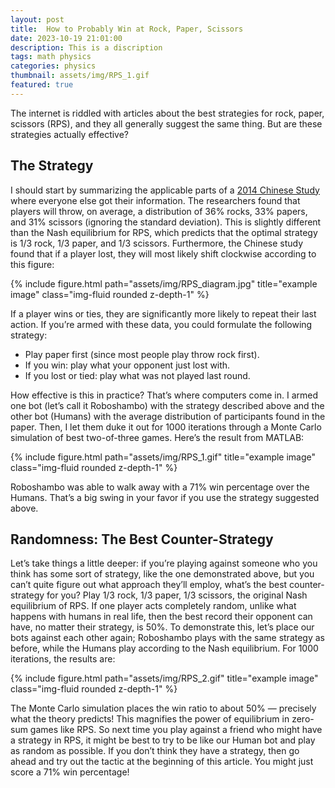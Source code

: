 ```yaml
---
layout: post
title:  How to Probably Win at Rock, Paper, Scissors 
date: 2023-10-19 21:01:00
description: This is a discription
tags: math physics
categories: physics
thumbnail: assets/img/RPS_1.gif
featured: true
---
```

The internet is riddled with articles about the best strategies for rock, paper, scissors (RPS), and they all generally suggest the same thing. But are these strategies actually effective?

## The Strategy

I should start by summarizing the applicable parts of a [2014 Chinese Study](https://arxiv.org/pdf/1404.5199v1.pdf) where everyone else got their information. The researchers found that players will throw, on average, a distribution of 36% rocks, 33% papers, and 31% scissors (ignoring the standard deviation). This is slightly different than the Nash equilibrium for RPS, which predicts that the optimal strategy is 1/3 rock, 1/3 paper, and 1/3 scissors. Furthermore, the Chinese study found that if a player lost, they will most likely shift clockwise according to this figure:

<div class="row">
    <div class="col-sm mt-3 mt-md-0">
        {% include figure.html path="assets/img/RPS_diagram.jpg" title="example image" class="img-fluid rounded z-depth-1" %}
    </div>
</div>

If a player wins or ties, they are significantly more likely to repeat their last action. If you’re armed with these data, you could formulate the following strategy:

* Play paper first (since most people play throw rock first).
* If you win: play what your opponent just lost with.
* If you lost or tied: play what was not played last round.

How effective is this in practice? That’s where computers come in. I armed one bot (let’s call it Roboshambo) with the strategy described above and the other bot (Humans) with the average distribution of participants found in the paper. Then, I let them duke it out for 1000 iterations through a Monte Carlo simulation of best two-of-three games. Here’s the result from MATLAB:

<div class="row">
    <div class="col-sm mt-3 mt-md-0">
        {% include figure.html path="assets/img/RPS_1.gif" title="example image" class="img-fluid rounded z-depth-1" %}
    </div>
</div>

Roboshambo was able to walk away with a 71% win percentage over the Humans. That’s a big swing in your favor if you use the strategy suggested above.

## Randomness: The Best Counter-Strategy

Let’s take things a little deeper: if you’re playing against someone who you think has some sort of strategy, like the one demonstrated above, but you can’t quite figure out what approach they’ll employ, what’s the best counter-strategy for you? Play 1/3 rock, 1/3 paper, 1/3 scissors, the original Nash equilibrium of RPS. If one player acts completely random, unlike what happens with humans in real life, then the best record their opponent can have, no matter their strategy, is 50%.
To demonstrate this, let’s place our bots against each other again; Roboshambo plays with the same strategy as before, while the Humans play according to the Nash equilibrium. For 1000 iterations, the results are:

<div class="row">
    <div class="col-sm mt-3 mt-md-0">
        {% include figure.html path="assets/img/RPS_2.gif" title="example image" class="img-fluid rounded z-depth-1" %}
    </div>
</div>

The Monte Carlo simulation places the win ratio to about 50% — precisely what the theory predicts! This magnifies the power of equilibrium in zero-sum games like RPS. So next time you play against a friend who might have a strategy in RPS, it might be best to try to be like our Human bot and play as random as possible. If you don’t think they have a strategy, then go ahead and try out the tactic at the beginning of this article. You might just score a 71% win percentage!